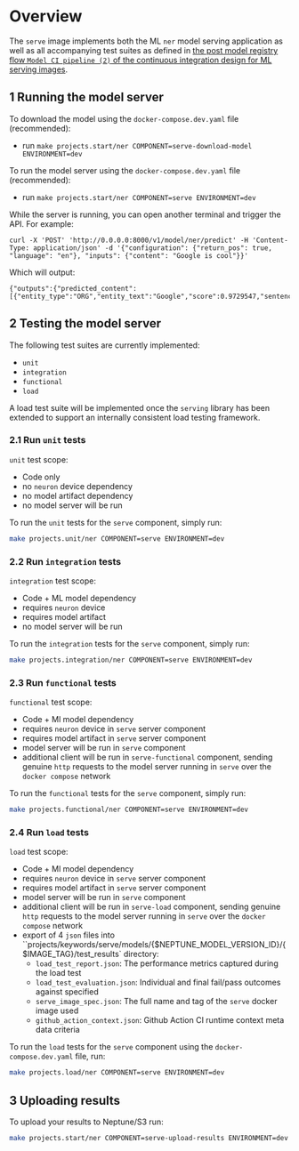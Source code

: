 # Overview

The `serve` image implements both the ML `ner` model serving application as well as all
accompanying test suites as defined in [the post model registry flow `Model CI pipeline (2)` of the
 continuous integration design for ML serving images](https://onclusive.atlassian.net/wiki/spaces/ML/pages/3198812161/MLOPs).

## 1 Running the model server

To download the model using the `docker-compose.dev.yaml` file (recommended):

- run `make projects.start/ner COMPONENT=serve-download-model ENVIRONMENT=dev`


To run the model server using the `docker-compose.dev.yaml` file (recommended):

- run `make projects.start/ner COMPONENT=serve ENVIRONMENT=dev`


While the server is running, you can open another terminal and trigger the API. For example:

```
curl -X 'POST' 'http://0.0.0.0:8000/v1/model/ner/predict' -H 'Content-Type: application/json' -d '{"configuration": {"return_pos": true, "language": "en"}, "inputs": {"content": "Google is cool"}}'
```

Which will output:

```
{"outputs":{"predicted_content":[{"entity_type":"ORG","entity_text":"Google","score":0.9729547,"sentence_index":0,"start":0,"end":6}]}}
```
## 2 Testing the model server

The following test suites are currently implemented:

- `unit`
- `integration`
- `functional`
- `load`

A load test suite will be implemented once the `serving` library has been extended to support an
internally consistent load testing framework.

### 2.1 Run `unit` tests

`unit` test scope:
  - Code only
  - no `neuron` device dependency
  - no model artifact dependency
  - no model server will be run

To run the `unit` tests for the `serve` component, simply run:

```bash
make projects.unit/ner COMPONENT=serve ENVIRONMENT=dev
```

### 2.2 Run `integration` tests

`integration` test scope:
  - Code + ML model dependency
  - requires `neuron` device
  - requires model artifact
  - no model server will be run


To run the `integration` tests for the `serve` component, simply run:

```bash
make projects.integration/ner COMPONENT=serve ENVIRONMENT=dev
```


### 2.3 Run `functional` tests

`functional` test scope:
  - Code + Ml model dependency
  - requires `neuron` device in `serve` server component
  - requires model artifact in `serve` server component
  - model server will be run in `serve` component
  - additional client will be run in `serve-functional` component, sending genuine `http` requests
    to the model server running in `serve` over the `docker compose` network

To run the `functional` tests for the `serve` component, simply run:

```bash
make projects.functional/ner COMPONENT=serve ENVIRONMENT=dev
```


### 2.4 Run `load` tests

`load` test scope:
  - Code + Ml model dependency
  - requires `neuron` device in `serve` server component
  - requires model artifact in `serve` server component
  - model server will be run in `serve` component
  - additional client will be run in `serve-load` component, sending genuine `http` requests
    to the model server running in `serve` over the `docker compose` network
  - export of 4 `json` files into ``projects/keywords/serve/models/{$NEPTUNE_MODEL_VERSION_ID}/{$IMAGE_TAG}/test_results` directory:
    - `load_test_report.json`: The performance metrics captured during the load test
    - `load_test_evaluation.json`: Individual and final fail/pass outcomes against specified
    - `serve_image_spec.json`: The full name and tag of the `serve` docker image used
    - `github_action_context.json`: Github Action CI runtime context meta data
      criteria

To run the `load` tests for the `serve` component using the `docker-compose.dev.yaml` file, run:

```bash
make projects.load/ner COMPONENT=serve ENVIRONMENT=dev
```

## 3 Uploading results

To upload your results to Neptune/S3 run:

```bash
make projects.start/ner COMPONENT=serve-upload-results ENVIRONMENT=dev
```
